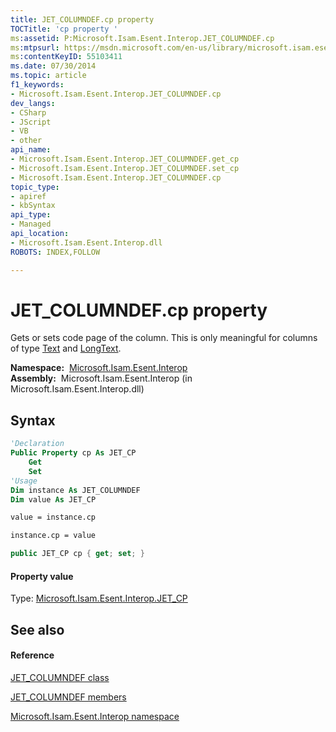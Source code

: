 ```yaml
---
title: JET_COLUMNDEF.cp property 
TOCTitle: 'cp property '
ms:assetid: P:Microsoft.Isam.Esent.Interop.JET_COLUMNDEF.cp
ms:mtpsurl: https://msdn.microsoft.com/en-us/library/microsoft.isam.esent.interop.jet_columndef.cp(v=EXCHG.10)
ms:contentKeyID: 55103411
ms.date: 07/30/2014
ms.topic: article
f1_keywords:
- Microsoft.Isam.Esent.Interop.JET_COLUMNDEF.cp
dev_langs:
- CSharp
- JScript
- VB
- other
api_name: 
- Microsoft.Isam.Esent.Interop.JET_COLUMNDEF.get_cp
- Microsoft.Isam.Esent.Interop.JET_COLUMNDEF.set_cp
- Microsoft.Isam.Esent.Interop.JET_COLUMNDEF.cp
topic_type: 
- apiref
- kbSyntax
api_type: 
- Managed
api_location: 
- Microsoft.Isam.Esent.Interop.dll
ROBOTS: INDEX,FOLLOW

---
```


# JET_COLUMNDEF.cp property

Gets or sets code page of the column. This is only meaningful for columns of type [Text](hh577895\(v=exchg.10\).md) and [LongText](hh577895\(v=exchg.10\).md).

**Namespace:**  [Microsoft.Isam.Esent.Interop](hh596136\(v=exchg.10\).md)  
**Assembly:**  Microsoft.Isam.Esent.Interop (in Microsoft.Isam.Esent.Interop.dll)

## Syntax

``` vb
'Declaration
Public Property cp As JET_CP
    Get
    Set
'Usage
Dim instance As JET_COLUMNDEF
Dim value As JET_CP

value = instance.cp

instance.cp = value
```

``` csharp
public JET_CP cp { get; set; }
```

#### Property value

Type: [Microsoft.Isam.Esent.Interop.JET_CP](hh558581\(v=exchg.10\).md)  

## See also

#### Reference

[JET_COLUMNDEF class](dn335038\(v=exchg.10\).md)

[JET_COLUMNDEF members](dn335075\(v=exchg.10\).md)

[Microsoft.Isam.Esent.Interop namespace](hh596136\(v=exchg.10\).md)

